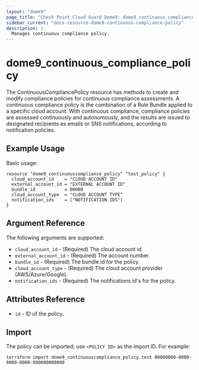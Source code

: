 ```yaml
---
layout: "dome9"
page_title: "Check Point Cloud Guard Dome9: dome9_continuous_compliance_policy"
sidebar_current: "docs-resource-dome9-continuous-compliance-policy"
description: |-
  Manages continuous compliance policy.
---
```


# dome9_continuous_compliance_policy

The ContinuousCompliancePolicy resource has methods to create and modify compliance policies for continuous compliance assessments. A continuous compliance policy is the combination of a Rule Bundle applied to a specific cloud account.
With continuous compliance, compliance policies are assessed continuously and autonomously, and the results are issued to designated recipients as emails or SNS notifications, according to notification policies.

## Example Usage

Basic usage:

```hcl
resource "dome9_continuouscompliance_policy" "test_policy" {
  cloud_account_id    = "CLOUD ACCOUNT ID"
  external_account_id = "EXTERNAL ACCOUNT ID"
  bundle_id           = 00000
  cloud_account_type  = "CLOUD ACCOUNT TYPE"
  notification_ids    = ["NOTIFICATION IDS"]
}

```

## Argument Reference

The following arguments are supported:

* `cloud_account_id` - (Required) The cloud account id.
* `external_account_id` - (Required) The account number.
* `bundle_id` - (Required) The bundle id for the policy.
* `cloud_account_type` - (Required) The cloud account provider (AWS/Azure/Google).
* `notification_ids` - (Required) The notifications id's for the policy.
    
## Attributes Reference

* `id` - ID of the policy.

## Import

The policy can be imported; use `<POLICY ID>` as the import ID. For example:

```shell
terraform import dome9_continuouscompliance_policy.test 00000000-0000-0000-0000-000000000000
```
